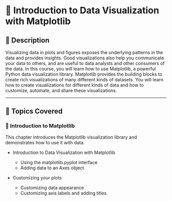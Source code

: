 # 📘 Introduction to Data Visualization with Matplotlib

## 📖 Description

Visualizing data in plots and figures exposes the underlying patterns in the data and provides insights. Good visualizations also help you communicate your data to others, and are useful to data analysts and other consumers of the data. In this course, you will learn how to use Matplotlib, a powerful Python data visualization library. Matplotlib provides the building blocks to create rich visualizations of many different kinds of datasets. You will learn how to create visualizations for different kinds of data and how to customize, automate, and share these visualizations.

---

## 🧠 Topics Covered

### 📅 Introduction to Matplotlib
This chapter introduces the Matplotlib visualization library and demonstrates how to use it with data.

- Introduction to Data Visualization with Matplotlib
  - Using the matplotlib.pyplot interface
  - Adding data to an Axes object

- Customizing your plots
  - Customizing data appearance
  - Customizing axis labels and adding titles


